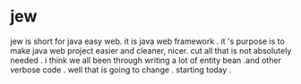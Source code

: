 # jew 
jew is short for java easy web. it is java web framework . it 's purpose is to make java web project easier and cleaner, nicer.
cut all that is not absolutely needed . i think we all been through writing a lot of entity bean .and other verbose code . 
well that is going to change . 
starting today .
